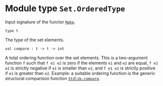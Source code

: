 
# Module type `Set.OrderedType`

Input signature of the functor [`Make`](./Stdlib-MoreLabels-Set-Make.md).

```
type t
```
The type of the set elements.

```
val compare : t -> t -> int
```
A total ordering function over the set elements. This is a two-argument function `f` such that `f e1 e2` is zero if the elements `e1` and `e2` are equal, `f e1 e2` is strictly negative if `e1` is smaller than `e2`, and `f e1 e2` is strictly positive if `e1` is greater than `e2`. Example: a suitable ordering function is the generic structural comparison function [`Stdlib.compare`](./Stdlib.md#val-compare).

